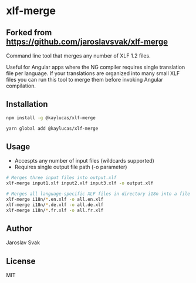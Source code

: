 # xlf-merge
## Forked from https://github.com/jaroslavsvak/xlf-merge
Command line tool that merges any number of XLF 1.2 files.

Useful for Angular apps where the NG compiler requires single translation file per language. If your translations are organized into
many small XLF files you can run this tool to merge them before invoking Angular compilation.

## Installation
```bash
npm install -g @kaylucas/xlf-merge
```
```bash
yarn global add @kaylucas/xlf-merge
```

## Usage
- Accespts any number of input files (wildcards supported)
- Requires single output file path (-o parameter)
```bash
# Merges three input files into output.xlf
xlf-merge input1.xlf input2.xlf input3.xlf -o output.xlf

# Merges all language-specific XLF files in directory i18n into a file containing all translations per language
xlf-merge i18n/*.en.xlf -o all.en.xlf
xlf-merge i18n/*.de.xlf -o all.de.xlf
xlf-merge i18n/*.fr.xlf -o all.fr.xlf
```

## Author
Jaroslav Svak

## License
MIT

